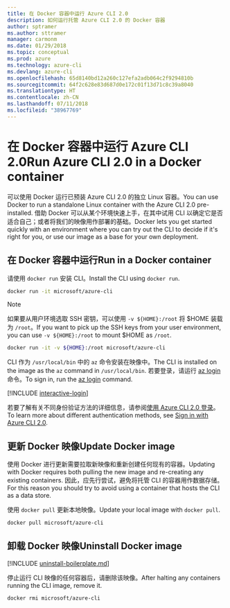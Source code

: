 ```yaml
---
title: 在 Docker 容器中运行 Azure CLI 2.0
description: 如何运行托管 Azure CLI 2.0 的 Docker 容器
author: sptramer
ms.author: sttramer
manager: carmonm
ms.date: 01/29/2018
ms.topic: conceptual
ms.prod: azure
ms.technology: azure-cli
ms.devlang: azure-cli
ms.openlocfilehash: 65d8140bd12a260c127efa2adb064c2f9294810b
ms.sourcegitcommit: 64f2c628e83d687d0e172c01f13d71c8c39a8040
ms.translationtype: HT
ms.contentlocale: zh-CN
ms.lasthandoff: 07/11/2018
ms.locfileid: "38967769"
---
```

# <a name="run-azure-cli-20-in-a-docker-container"></a><span data-ttu-id="cc4f7-103">在 Docker 容器中运行 Azure CLI 2.0</span><span class="sxs-lookup"><span data-stu-id="cc4f7-103">Run Azure CLI 2.0 in a Docker container</span></span>

<span data-ttu-id="cc4f7-104">可以使用 Docker 运行已预装 Azure CLI 2.0 的独立 Linux 容器。</span><span class="sxs-lookup"><span data-stu-id="cc4f7-104">You can use Docker to run a standalone Linux container with the Azure CLI 2.0 pre-installed.</span></span> <span data-ttu-id="cc4f7-105">借助 Docker 可以从某个环境快速上手，在其中试用 CLI 以确定它是否适合自己；或者将我们的映像用作部署的基础。</span><span class="sxs-lookup"><span data-stu-id="cc4f7-105">Docker lets you get started quickly with an environment where you can try out the CLI to decide if it's right for you, or use our image as a base for your own deployment.</span></span>

## <a name="run-in-a-docker-container"></a><span data-ttu-id="cc4f7-106">在 Docker 容器中运行</span><span class="sxs-lookup"><span data-stu-id="cc4f7-106">Run in a Docker container</span></span>

<span data-ttu-id="cc4f7-107">请使用 `docker run` 安装 CLI。</span><span class="sxs-lookup"><span data-stu-id="cc4f7-107">Install the CLI using `docker run`.</span></span>

   ```bash
   docker run -it microsoft/azure-cli
   ```

> [!NOTE]
> <span data-ttu-id="cc4f7-108">如果要从用户环境选取 SSH 密钥，可以使用 `-v ${HOME}:/root` 将 $HOME 装载为 `/root`。</span><span class="sxs-lookup"><span data-stu-id="cc4f7-108">If you want to pick up the SSH keys from your user environment, you can use `-v ${HOME}:/root` to mount $HOME as `/root`.</span></span>
>
> ```bash
> docker run -it -v ${HOME}:/root microsoft/azure-cli
> ```

<span data-ttu-id="cc4f7-109">CLI 作为 `/usr/local/bin` 中的 `az` 命令安装在映像中。</span><span class="sxs-lookup"><span data-stu-id="cc4f7-109">The CLI is installed on the image as the `az` command in `/usr/local/bin`.</span></span> <span data-ttu-id="cc4f7-110">若要登录，请运行 [az login](/cli/azure/reference-index#az-login) 命令。</span><span class="sxs-lookup"><span data-stu-id="cc4f7-110">To sign in, run the [az login](/cli/azure/reference-index#az-login) command.</span></span>

[!INCLUDE [interactive-login](includes/interactive-login.md)]

<span data-ttu-id="cc4f7-111">若要了解有关不同身份验证方法的详细信息，请参阅[使用 Azure CLI 2.0 登录](authenticate-azure-cli.md)。</span><span class="sxs-lookup"><span data-stu-id="cc4f7-111">To learn more about different authentication methods, see [Sign in with Azure CLI 2.0](authenticate-azure-cli.md).</span></span>

## <a name="update-docker-image"></a><span data-ttu-id="cc4f7-112">更新 Docker 映像</span><span class="sxs-lookup"><span data-stu-id="cc4f7-112">Update Docker image</span></span>

<span data-ttu-id="cc4f7-113">使用 Docker 进行更新需要拉取新映像和重新创建任何现有的容器。</span><span class="sxs-lookup"><span data-stu-id="cc4f7-113">Updating with Docker requires both pulling the new image and re-creating any existing containers.</span></span> <span data-ttu-id="cc4f7-114">因此，应先行尝试，避免将托管 CLI 的容器用作数据存储。</span><span class="sxs-lookup"><span data-stu-id="cc4f7-114">For this reason you should try to avoid using a container that hosts the CLI as a data store.</span></span>

<span data-ttu-id="cc4f7-115">使用 `docker pull` 更新本地映像。</span><span class="sxs-lookup"><span data-stu-id="cc4f7-115">Update your local image with `docker pull`.</span></span>

```bash
docker pull microsoft/azure-cli
```

## <a name="uninstall-docker-image"></a><span data-ttu-id="cc4f7-116">卸载 Docker 映像</span><span class="sxs-lookup"><span data-stu-id="cc4f7-116">Uninstall Docker image</span></span>

[!INCLUDE [uninstall-boilerplate.md](includes/uninstall-boilerplate.md)]

<span data-ttu-id="cc4f7-117">停止运行 CLI 映像的任何容器后，请删除该映像。</span><span class="sxs-lookup"><span data-stu-id="cc4f7-117">After halting any containers running the CLI image, remove it.</span></span>

```bash
docker rmi microsoft/azure-cli
```
